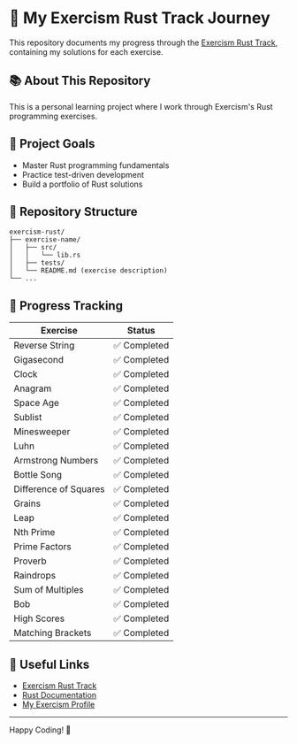 # 🦀 My Exercism Rust Track Journey

This repository documents my progress through the [Exercism Rust Track](https://exercism.org/tracks/rust), containing my solutions for each exercise.

## 📚 About This Repository

This is a personal learning project where I work through Exercism's Rust programming exercises.

## 🎯 Project Goals

- Master Rust programming fundamentals
- Practice test-driven development
- Build a portfolio of Rust solutions

## 📂 Repository Structure

```
exercism-rust/
├── exercise-name/
│   ├── src/
│   │   └── lib.rs
│   ├── tests/
│   └── README.md (exercise description)
└── ...
```

## 🚀 Progress Tracking

| Exercise | Status |
|----------|--------|
| Reverse String | ✅ Completed |
| Gigasecond | ✅ Completed |
| Clock | ✅ Completed |
| Anagram | ✅ Completed |
| Space Age | ✅ Completed |
| Sublist | ✅ Completed |
| Minesweeper | ✅ Completed |
| Luhn | ✅ Completed |
| Armstrong Numbers | ✅ Completed |
| Bottle Song | ✅ Completed |
| Difference of Squares | ✅ Completed |
| Grains | ✅ Completed |
| Leap | ✅ Completed |
| Nth Prime | ✅ Completed |
| Prime Factors | ✅ Completed |
| Proverb | ✅ Completed |
| Raindrops | ✅ Completed |
| Sum of Multiples | ✅ Completed |
| Bob | ✅ Completed |
| High Scores | ✅ Completed |
| Matching Brackets | ✅ Completed |

## 🔗 Useful Links

- [Exercism Rust Track](https://exercism.org/tracks/rust)
- [Rust Documentation](https://doc.rust-lang.org/book/)
- [My Exercism Profile](https://exercism.org/profiles/HugoLorent)

---
Happy Coding! 🦀
